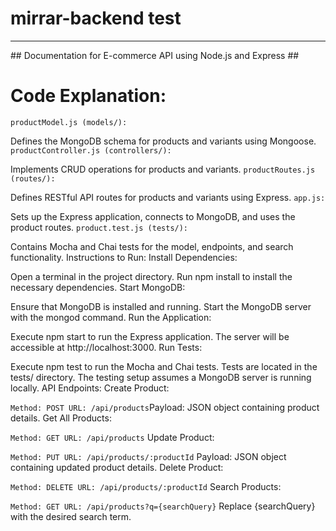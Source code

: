 # mirrar-backend test
<hr>
## Documentation for E-commerce API using Node.js and Express ##


# Code Explanation:
`productModel.js (models/):`

Defines the MongoDB schema for products and variants using Mongoose.
`productController.js (controllers/):`

Implements CRUD operations for products and variants.
`productRoutes.js (routes/):`

Defines RESTful API routes for products and variants using Express.
`app.js:`

Sets up the Express application, connects to MongoDB, and uses the product routes.
`product.test.js (tests/):`

Contains Mocha and Chai tests for the model, endpoints, and search functionality.
Instructions to Run:
Install Dependencies:

Open a terminal in the project directory.
Run npm install to install the necessary dependencies.
Start MongoDB:

Ensure that MongoDB is installed and running.
Start the MongoDB server with the mongod command.
Run the Application:

Execute npm start to run the Express application.
The server will be accessible at http://localhost:3000.
Run Tests:

Execute npm test to run the Mocha and Chai tests.
Tests are located in the tests/ directory.
The testing setup assumes a MongoDB server is running locally.
API Endpoints:
Create Product:

`Method: POST
URL: /api/products`Payload: JSON object containing product details.
Get All Products:

`Method: GET
URL: /api/products`
Update Product:

`Method: PUT
URL: /api/products/:productId`
Payload: JSON object containing updated product details.
Delete Product:

`Method: DELETE
URL: /api/products/:productId`
Search Products:

`Method: GET
URL: /api/products?q={searchQuery}`
Replace {searchQuery} with the desired search term.
